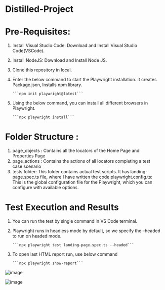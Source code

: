 # Distilled-Project
# Pre-Requisites:
1. Install Visual Studio Code: Download and Install Visual Studio Code(VSCode).
2. Install NodeJS: Download and Install Node JS.
3. Clone this repository in local.
4. Enter the below command to start the Playwright installation. It creates Package.json, Installs npm library.

       ```npm init playwright@latest```                 
5. Using the below command, you can install all different browsers in Playwright.
 
       ```npx playwright install```


# Folder Structure :
1. page_objects : Contains all the locators of the Home Page and Properties Page
2. page_actions : Contains the actions of all locators completing a test case scenario 
3. tests folder: This folder contains actual test scripts. It has landing-page.spec.ts file, where I have written the code playwright.config.ts: This is the global configuration file for the Playwright, which you can configure with available options.

# Test Execution and Results

1. You can run the test by single command in VS Code terminal. 
2. Playwright runs in headless mode by default, so we specify the –headed to run on headed mode.

       ```npx playwright test landing-page.spec.ts --headed```

3. To open last HTML report run, use below command

       ```npx playwright show-report```


![image](https://github.com/NilaShanmugam/Distilled-Project/assets/59618634/e61064ba-97c9-4b46-a37f-33a67e69a484)

![image](https://github.com/NilaShanmugam/Distilled-Project/assets/59618634/48f76c56-2acb-4a98-ac69-cd7ce2767063)
